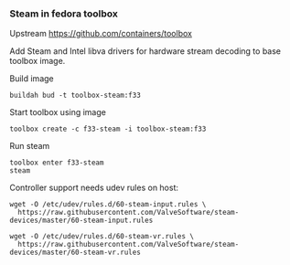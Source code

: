 ### Steam in fedora toolbox

Upstream https://github.com/containers/toolbox

Add Steam and Intel libva drivers for hardware stream decoding to base toolbox image.


Build image
```
buildah bud -t toolbox-steam:f33
```

Start toolbox using image
```
toolbox create -c f33-steam -i toolbox-steam:f33
```

Run steam
```
toolbox enter f33-steam
steam
```

Controller support needs udev rules on host:
```
wget -O /etc/udev/rules.d/60-steam-input.rules \
  https://raw.githubusercontent.com/ValveSoftware/steam-devices/master/60-steam-input.rules 

wget -O /etc/udev/rules.d/60-steam-vr.rules \
  https://raw.githubusercontent.com/ValveSoftware/steam-devices/master/60-steam-vr.rules
```

